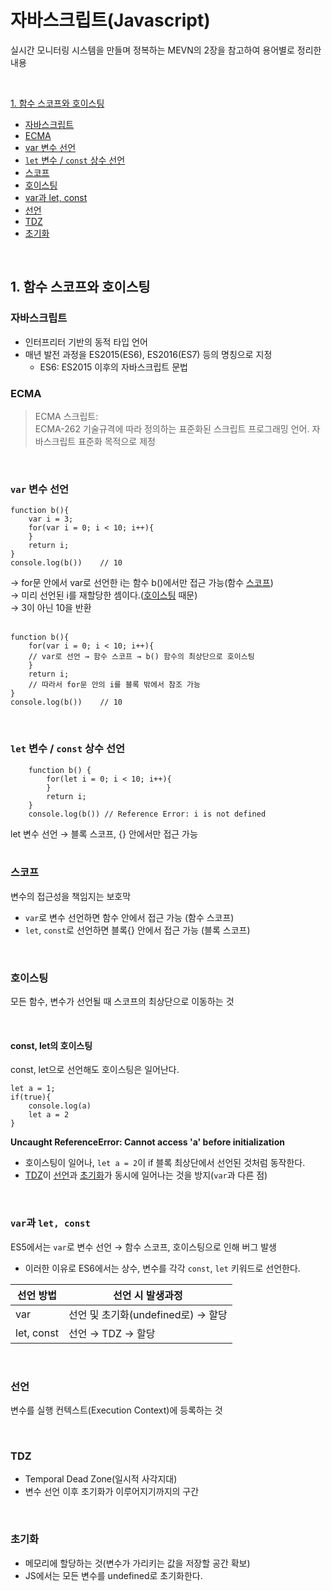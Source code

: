 
# 자바스크립트(Javascript)
실시간 모니터링 시스템을 만들며 정복하는 MEVN의 2장을 참고하여 용어별로 정리한 내용

<br>

[1. 함수 스코프와 호이스팅](#1-함수-스코프와-호이스팅)
- [자바스크립트](#자바스크립트)
- [ECMA](#ECMA)
- [var 변수 선언](#var-변수-선언)
- [`let` 변수 / `const` 상수 선언](#let-변수--const-상수-선언)
- [스코프](#스코프)
- [호이스팅](#호이스팅)
- [var과 let, const](#var과-let-const)
- [선언](#선언)
- [TDZ](#tdz)
- [초기화](#초기화)

<br>

## 1. 함수 스코프와 호이스팅
### 자바스크립트
- 인터프리터 기반의 동적 타입 언어
- 매년 발전 과정을 ES2015(ES6), ES2016(ES7) 등의 명칭으로 지정
    - ES6: ES2015 이후의 자바스크립트 문법
### ECMA
> ECMA 스크립트:<br>
ECMA-262 기술규격에 따라 정의하는 표준화된 스크립트 프로그래밍 언어. 자바스크립트 표준화 목적으로 제정<br>

<br>

### `var` 변수 선언
```
function b(){
    var i = 3;
    for(var i = 0; i < 10; i++){
    }
    return i;
}
console.log(b())    // 10
```
→ for문 안에서 var로 선언한 i는 함수 b()에서만 접근 가능(함수 [스코프](#스코프))<br>
→ 미리 선언된 i를 재할당한 셈이다.([호이스팅](#호이스팅) 때문)<br>
→ 3이 아닌 10을 반환<br><br>

```
function b(){
    for(var i = 0; i < 10; i++){
    // var로 선언 → 함수 스코프 → b() 함수의 최상단으로 호이스팅
    }
    return i;
    // 따라서 for문 안의 i를 블록 밖에서 참조 가능
}
console.log(b())    // 10
```
<br>

### `let` 변수 / `const` 상수 선언
```
    function b() {
        for(let i = 0; i < 10; i++){
        }
        return i;
    }
    console.log(b()) // Reference Error: i is not defined
```
let 변수 선언 → 블록 스코프, {} 안에서만 접근 가능<br>
<br>

### 스코프
변수의 접근성을 책임지는 보호막

- `var`로 변수 선언하면 함수 안에서 접근 가능 (함수 스코프)
- `let`, `const`로 선언하면 블록{} 안에서 접근 가능 (블록 스코프)

<br>

### 호이스팅
모든 함수, 변수가 선언될 때 스코프의 최상단으로 이동하는 것

<br>

#### const, let의 호이스팅
const, let으로 선언해도 호이스팅은 일어난다.<br>
```
let a = 1;
if(true){
    console.log(a)
    let a = 2
}
```
**Uncaught ReferenceError: Cannot access 'a' before initialization**
- 호이스팅이 일어나, `let a = 2`이 if 블록 최상단에서 선언된 것처럼 동작한다.
- [TDZ](#tdz)이 [선언](#선언)과 [초기화](#초기화)가 동시에 일어나는 것을 방지(`var`과 다른 점)<br>
<br>

### `var`과 `let, const`
ES5에서는 `var`로 변수 선언 → 함수 스코프, 호이스팅으로 인해 버그 발생
- 이러한 이유로 ES6에서는 상수, 변수를 각각 `const`, `let` 키워드로 선언한다.<br>

| 선언 방법 | 선언 시 발생과정 |
| -------- | --------------- |
|    var   | 선언 및 초기화(undefined로) →   할당 |
|    let, const   | 선언 → TDZ →     할당 |

<br>

### 선언
변수를 실행 컨텍스트(Execution Context)에 등록하는 것

<br>

### TDZ
- Temporal Dead Zone(일시적 사각지대)
- 변수 선언 이후 초기화가 이루어지기까지의 구간

<br>

### 초기화
- 메모리에 할당하는 것(변수가 가리키는 값을 저장할 공간 확보)
- JS에서는 모든 변수를 undefined로 초기화한다.

<br>







